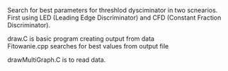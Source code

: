 Search for best parameters for threshlod dysciminator in two scnearios. <br/>
First using LED (Leading Edge Discriminator) and CFD (Constant Fraction Discriminator).

draw.C is basic program creating output from data <br/>
Fitowanie.cpp searches for best values from output file <br/>

drawMultiGraph.C is to read data.
